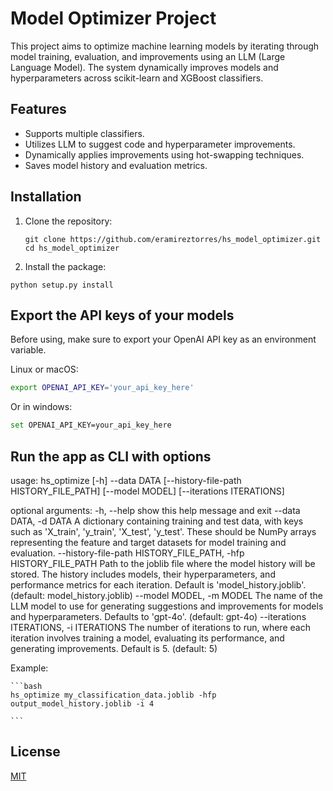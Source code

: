 # Model Optimizer Project

This project aims to optimize machine learning models by iterating through model training, evaluation, and improvements using an LLM (Large Language Model). The system dynamically improves models and hyperparameters across scikit-learn and XGBoost classifiers.

## Features
- Supports multiple classifiers.
- Utilizes LLM to suggest code and hyperparameter improvements.
- Dynamically applies improvements using hot-swapping techniques.
- Saves model history and evaluation metrics.

## Installation

1. Clone the repository:
    ```
    git clone https://github.com/eramireztorres/hs_model_optimizer.git
    cd hs_model_optimizer
    ```

2. Install the package:
```
python setup.py install
```

## Export the API keys of your models

Before using, make sure to export your OpenAI API key as an environment variable. 

Linux or macOS:

```bash
export OPENAI_API_KEY='your_api_key_here'
```

Or in windows:

```bash
set OPENAI_API_KEY=your_api_key_here
```

## Run the app as CLI with options

usage: hs_optimize [-h] --data DATA [--history-file-path HISTORY_FILE_PATH] [--model MODEL] [--iterations ITERATIONS]

optional arguments:
  -h, --help            show this help message and exit
  --data DATA, -d DATA  A dictionary containing training and test data, with keys such as 'X_train', 'y_train', 'X_test', 'y_test'. These should be NumPy arrays representing the feature and target datasets for
                        model training and evaluation.
  --history-file-path HISTORY_FILE_PATH, -hfp HISTORY_FILE_PATH
                        Path to the joblib file where the model history will be stored. The history includes models, their hyperparameters, and performance metrics for each iteration. Default is
                        'model_history.joblib'. (default: model_history.joblib)
  --model MODEL, -m MODEL
                        The name of the LLM model to use for generating suggestions and improvements for models and hyperparameters. Defaults to 'gpt-4o'. (default: gpt-4o)
  --iterations ITERATIONS, -i ITERATIONS
                        The number of iterations to run, where each iteration involves training a model, evaluating its performance, and generating improvements. Default is 5. (default: 5)


Example:

    ```bash
    hs_optimize my_classification_data.joblib -hfp output_model_history.joblib -i 4

    ```


## License
[MIT](LICENSE)

